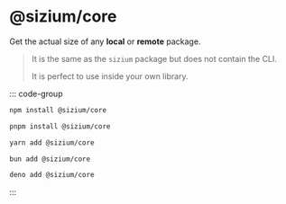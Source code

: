 # @sizium/core

Get the actual size of any **local** or **remote** package.

> It is the same as the `sizium` package but does not contain the CLI.
>
> It is perfect to use inside your own library.

::: code-group

```bash [npm]
npm install @sizium/core
```

```bash [pnpm]
pnpm install @sizium/core
```

```bash [yarn]
yarn add @sizium/core
```

```bash [bun]
bun add @sizium/core
```

```bash [deno]
deno add @sizium/core
```

:::
